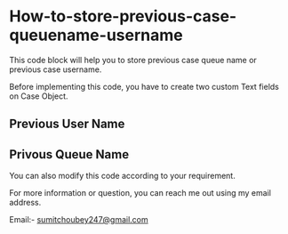 # How-to-store-previous-case-queuename-username

This code block will help you to store previous case queue name or previous case username.

Before implementing this code, you have to create two custom Text fields on Case Object.

Previous User Name       
----

Privous Queue Name
----

You can also modify this code according to your requirement.

For more information or question, you can reach me out using my email address.

Email:- sumitchoubey247@gmail.com